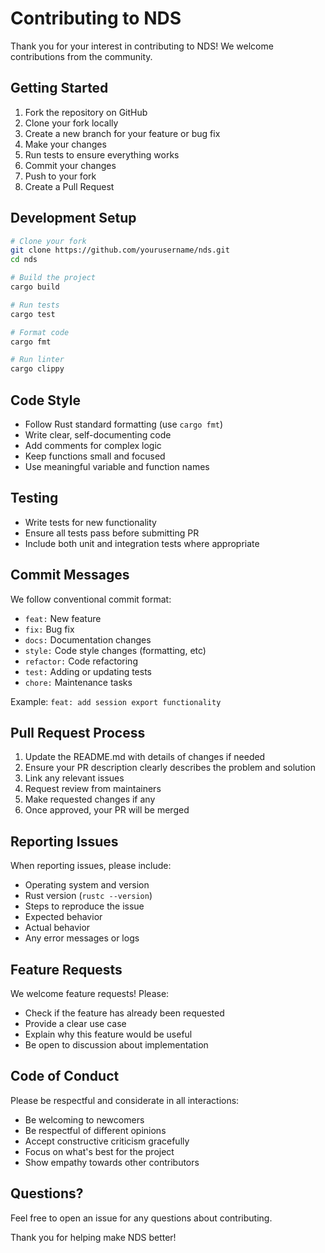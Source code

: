 # Contributing to NDS

Thank you for your interest in contributing to NDS! We welcome contributions from the community.

## Getting Started

1. Fork the repository on GitHub
2. Clone your fork locally
3. Create a new branch for your feature or bug fix
4. Make your changes
5. Run tests to ensure everything works
6. Commit your changes
7. Push to your fork
8. Create a Pull Request

## Development Setup

```bash
# Clone your fork
git clone https://github.com/yourusername/nds.git
cd nds

# Build the project
cargo build

# Run tests
cargo test

# Format code
cargo fmt

# Run linter
cargo clippy
```

## Code Style

- Follow Rust standard formatting (use `cargo fmt`)
- Write clear, self-documenting code
- Add comments for complex logic
- Keep functions small and focused
- Use meaningful variable and function names

## Testing

- Write tests for new functionality
- Ensure all tests pass before submitting PR
- Include both unit and integration tests where appropriate

## Commit Messages

We follow conventional commit format:

- `feat:` New feature
- `fix:` Bug fix
- `docs:` Documentation changes
- `style:` Code style changes (formatting, etc)
- `refactor:` Code refactoring
- `test:` Adding or updating tests
- `chore:` Maintenance tasks

Example: `feat: add session export functionality`

## Pull Request Process

1. Update the README.md with details of changes if needed
2. Ensure your PR description clearly describes the problem and solution
3. Link any relevant issues
4. Request review from maintainers
5. Make requested changes if any
6. Once approved, your PR will be merged

## Reporting Issues

When reporting issues, please include:

- Operating system and version
- Rust version (`rustc --version`)
- Steps to reproduce the issue
- Expected behavior
- Actual behavior
- Any error messages or logs

## Feature Requests

We welcome feature requests! Please:

- Check if the feature has already been requested
- Provide a clear use case
- Explain why this feature would be useful
- Be open to discussion about implementation

## Code of Conduct

Please be respectful and considerate in all interactions:

- Be welcoming to newcomers
- Be respectful of different opinions
- Accept constructive criticism gracefully
- Focus on what's best for the project
- Show empathy towards other contributors

## Questions?

Feel free to open an issue for any questions about contributing.

Thank you for helping make NDS better!